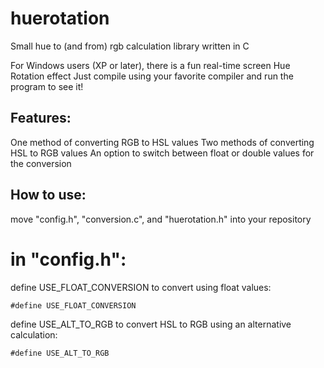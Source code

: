 # huerotation
Small hue to (and from) rgb calculation library written in C

For Windows users (XP or later), there is a fun real-time screen Hue Rotation effect
Just compile using your favorite compiler and run the program to see it! 

## Features:

One method of converting RGB to HSL values
Two methods of converting HSL to RGB values
An option to switch between float or double values for the conversion 

## How to use:

move "config.h", "conversion.c", and "huerotation.h" into your repository

# in "config.h":

define USE_FLOAT_CONVERSION to convert using float values:
```
#define USE_FLOAT_CONVERSION
```
define USE_ALT_TO_RGB to convert HSL to RGB using an alternative calculation:
```
#define USE_ALT_TO_RGB
```

